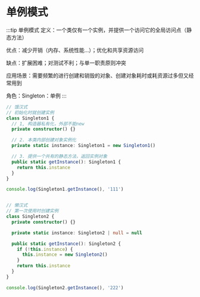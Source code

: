# 单例模式
:::tip 单例模式
定义：一个类仅有一个实例，并提供一个访问它的全局访问点（静态方法）

优点：减少开销（内存、系统性能...）；优化和共享资源访问

缺点：扩展困难；对测试不利；与单一职责原则冲突

应用场景：需要频繁的进行创建和销毁的对象、创建对象耗时或耗资源过多但又经常用到

角色：Singleton：单例
:::
```ts
// 饿汉式
// 初始化时就创建实例
class Singleton1 {
  // 1, 构造器私有化，外部不能new
  private constructor() {}

  // 2. 本类内部创建对象实例化
  private static instance: Singleton1 = new Singleton1()

  // 3. 提供一个共有的静态方法，返回实例对象
  public static getInstance(): Singleton1 {
    return this.instance
  }
}

console.log(Singleton1.getInstance(), '111')


// 懒汉式
// 第一次使用时创建实例
class Singleton2 {
  private constructor() {}

  private static instance: Singleton2 | null = null

  public static getInstance(): Singleton2 {
    if (!this.instance) {
      this.instance = new Singleton2()
    }
    return this.instance
  }
}

console.log(Singleton2.getInstance(), '222')
```
